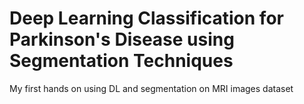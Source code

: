 # Deep Learning Classification for Parkinson's Disease using Segmentation Techniques
My first hands on using DL and segmentation on MRI images dataset

